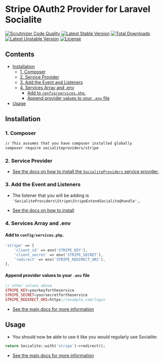 # Stripe OAuth2 Provider for Laravel Socialite

[![Scrutinizer Code Quality](https://img.shields.io/scrutinizer/g/SocialiteProviders/Stripe.svg?style=flat-square)](https://scrutinizer-ci.com/g/SocialiteProviders/Stripe/?branch=master)
[![Latest Stable Version](https://img.shields.io/packagist/v/socialiteproviders/stripe.svg?style=flat-square)](https://packagist.org/packages/socialiteproviders/stripe)
[![Total Downloads](https://img.shields.io/packagist/dt/socialiteproviders/stripe.svg?style=flat-square)](https://packagist.org/packages/socialiteproviders/stripe)
[![Latest Unstable Version](https://img.shields.io/packagist/vpre/socialiteproviders/stripe.svg?style=flat-square)](https://packagist.org/packages/socialiteproviders/stripe)
[![License](https://img.shields.io/packagist/l/socialiteproviders/stripe.svg?style=flat-square)](https://packagist.org/packages/socialiteproviders/stripe)

<!-- START doctoc generated TOC please keep comment here to allow auto update -->
<!-- DON'T EDIT THIS SECTION, INSTEAD RE-RUN doctoc TO UPDATE -->
## Contents

- [Installation](#installation)
  - [1. Composer](#1-composer)
  - [2. Service Provider](#2-service-provider)
  - [3. Add the Event and Listeners](#3-add-the-event-and-listeners)
  - [4. Services Array and .env](#4-services-array-and-env)
    - [Add to `config/services.php`.](#add-to-configservicesphp)
    - [Append provider values to your `.env` file](#append-provider-values-to-your-env-file)
- [Usage](#usage)

<!-- END doctoc generated TOC please keep comment here to allow auto update -->


## Installation

### 1. Composer

```bash
// This assumes that you have composer installed globally
composer require socialiteproviders/stripe
```

### 2. Service Provider

* [See the docs on how to install the `SocialiteProviders` service provider.](https://github.com/SocialiteProviders/Manager#2-service-provider)


### 3. Add the Event and Listeners

* The listener that you will be adding is `'SocialiteProviders\Stripe\StripeExtendSocialite@handle',`.

* [See the docs on how to install](https://github.com/SocialiteProviders/Manager#3-add-the-event-and-listeners)

### 4. Services Array and .env

#### Add to `config/services.php`.

```php
'stripe' => [
    'client_id' => env('STRIPE_KEY'),
    'client_secret' => env('STRIPE_SECRET'),
    'redirect' => env('STRIPE_REDIRECT_URI'),
],
```

#### Append provider values to your `.env` file

```php
// other values above
STRIPE_KEY=yourkeyfortheservice
STRIPE_SECRET=yoursecretfortheservice
STRIPE_REDIRECT_URI=https://example.com/login
```

* [See the main docs for more information](https://github.com/SocialiteProviders/Manager#4-services-array-and-env)


## Usage

* You should now be able to use it like you would regularly use Socialite:

```php
return Socialite::with('stripe')->redirect();
```

* [See the main docs for more information](https://github.com/SocialiteProviders/Manager#usage)
